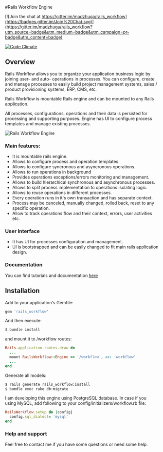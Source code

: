 #Rails Workflow Engine

[![Join the chat at https://gitter.im/madzhuga/rails_workflow](https://badges.gitter.im/Join%20Chat.svg)](https://gitter.im/madzhuga/rails_workflow?utm_source=badge&utm_medium=badge&utm_campaign=pr-badge&utm_content=badge)

[![Code Climate](https://codeclimate.com/github/madzhuga/rails_workflow/badges/gpa.svg)](https://codeclimate.com/github/madzhuga/rails_workflow)

## Overview

Rails Workflow allows you to organize your application business logic by joining user- and auto- operations in processes. You can
configure, create and manage processes to easily build project management systems, sales / product provisioning systems,
ERP, CMS, etc.

Rails Workflow is mountable Rails engine and can be mounted to any Rails application.

All processes, configurations, operations and their data is persisted for processing and supporting purposes.
Engine has UI to configure process templates and manage existing processes.

![Rails Workflow Engine](http://madzhuga.github.io/rails_workflow/images/rails_workflow_screenshot.png)
### Main features:
* It is mountable rails engine.
* Allows to configure process and operation templates.
* Allows to configure syncronous and asyncronous operations.
* Allows to run operations in background
* Provides operations exceptions/errors monitoring and management.
* Allows to build hierarchical synchronous and asynchronous processes.
* Allows to split process implementation to operations isolating logic.
* Allows to reuse operations in different processes.
* Every operation runs in it's own transaction and has separate context.
* Process may be canceled, manually changed, rolled back, reset to any specific operation.
* Allow to track operations flow and their context, errors, user activities etc.

### User Interface
* It has UI for processes configuration and management.
* UI is bootstrapped and can be easily changed to fit main rails application design.

### Documentation
You can find tutorials and documentation [here](https://github.com/madzhuga/rails_workflow/wiki)

## Installation

Add to your application's Gemfile:

```ruby
gem 'rails_workflow'
```

And then execute:

```sh
$ bundle install
```

and mount it to /workflow routes:
```ruby
Rails.application.routes.draw do
  ...
  mount RailsWorkflow::Engine => '/workflow', as: 'workflow'
  ...
end
```
Generate all models:
```sh
$ rails generate rails_workflow:install
$ bundle exec rake db:migrate
```

I am developing this engine using PostgreSQL database. In case if you using MySQL, add following
to your config/initializers/workflow.rb file:
```ruby
RailsWorkflow.setup do |config|
  config.sql_dialect= 'mysql'
end
```

### Help and support
Feel free to contact me if you have some questions or need some help.
